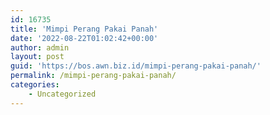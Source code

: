 ```yaml
---
id: 16735
title: 'Mimpi Perang Pakai Panah'
date: '2022-08-22T01:02:42+00:00'
author: admin
layout: post
guid: 'https://bos.awn.biz.id/mimpi-perang-pakai-panah/'
permalink: /mimpi-perang-pakai-panah/
categories:
    - Uncategorized
---
```


